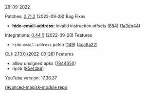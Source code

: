 28-09-2022

Patches:   [2.71.2](https://github.com/revanced/revanced-patches/compare/v2.71.1...v2.71.2) (2022-09-28)
 Bug Fixes
* **hide-email-address:** invalid instruction offsets ([654](https://github.com/revanced/revanced-patches/issues/654)) ([1a3db44](https://github.com/revanced/revanced-patches/commit/1a3db44b5bd9628b7b25cc113a3a53bf8a85bd2b))

Integrations:   [0.44.0](https://github.com/revanced/revanced-integrations/compare/v0.43.1...v0.44.0) (2022-09-28)
 Features
* `hide-email-address` patch ([149](https://github.com/revanced/revanced-integrations/issues/149)) ([4cc8a22](https://github.com/revanced/revanced-integrations/commit/4cc8a22c26c20164d88bff8953d1de53e2041753))

CLI:   [2.13.0](https://github.com/j-hc/revanced-cli/compare/v2.12.0...v2.13.0) (2022-09-26)
 Features
* allow unsigned apks ([7844650](https://github.com/j-hc/revanced-cli/commit/7844650013854cc70a7391f3a8507633d9a2eb42))
* riplib ([85e1486](https://github.com/j-hc/revanced-cli/commit/85e148651d2cd21837299f56176d4a8efd527a83))


YouTube version: 17.36.37

[revanced-magisk-module repo](https://github.com/vuongvan/magisk-module)
